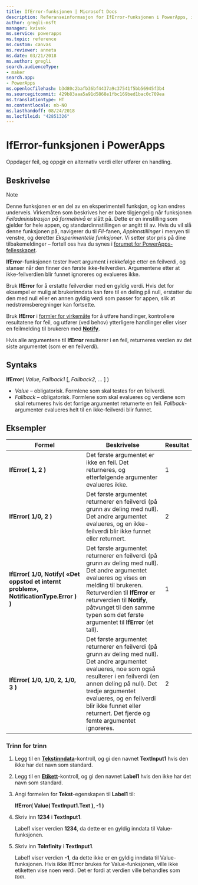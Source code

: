 ```yaml
---
title: IfError-funksjonen | Microsoft Docs
description: Referanseinformasjon for IfError-funksjonen i PowerApps, inkludert syntaks og eksempler
author: gregli-msft
manager: kvivek
ms.service: powerapps
ms.topic: reference
ms.custom: canvas
ms.reviewer: anneta
ms.date: 03/21/2018
ms.author: gregli
search.audienceType:
- maker
search.app:
- PowerApps
ms.openlocfilehash: b3d80c2bafb36bf4437a9c37541f5bb56945f3b4
ms.sourcegitcommit: 429b83aaa5a91d5868e1fbc169bed1bac0c709ea
ms.translationtype: HT
ms.contentlocale: nb-NO
ms.lasthandoff: 08/24/2018
ms.locfileid: "42851326"
---
```

# <a name="iferror-function-in-powerapps"></a>IfError-funksjonen i PowerApps
Oppdager feil, og oppgir en alternativ verdi eller utfører en handling.

## <a name="description"></a>Beskrivelse
> [!NOTE]
> Denne funksjonen er en del av en eksperimentell funksjon, og kan endres underveis.  Virkemåten som beskrives her er bare tilgjengelig når funksjonen *Feiladministrasjon på formelnivå* er slått på.  Dette er en innstilling som gjelder for hele appen, og standardinnstillingen er angitt til av.  Hvis du vil slå denne funksjonen på, navigerer du til *Fil*-fanen, *Appinnstillinger* i menyen til venstre, og deretter *Eksperimentelle funksjoner*.  Vi setter stor pris på dine tilbakemeldinger – fortell oss hva du synes i [forumet for PowerApps-fellesskapet](https://powerusers.microsoft.com/t5/Expressions-and-Formulas/bd-p/How-To).

**IfError**-funksjonen tester hvert argument i rekkefølge etter en feilverdi, og stanser når den finner den første ikke-feilverdien.  Argumentene etter at ikke-feilverdien blir funnet ignoreres og evalueres ikke.

Bruk **IfError** for å erstatte feilverdier med en gyldig verdi.  Hvis det for eksempel er mulig at brukerinndata kan føre til en deling på null, erstatter du den med null eller en annen gyldig verdi som passer for appen, slik at nedstrømsberegninger kan fortsette.

Bruk **IfError** i [formler for virkemåte](../working-with-formulas-in-depth.md) for å utføre handlinger, kontrollere resultatene for feil, og utfører (ved behov) ytterligere handlinger eller viser en feilmelding til brukeren med [**Notify**](function-showerror.md).

Hvis alle argumentene til **IfError** resulterer i en feil, returneres verdien av det siste argumentet (som er en feilverdi). 

## <a name="syntax"></a>Syntaks
**IfError**( *Value*, *Fallback1* [, *Fallback2*, ... ] )

* *Value* – obligatorisk. Formlene som skal testes for en feilverdi. 
* *Fallback* – obligatorisk. Formlene som skal evalueres og verdiene som skal returneres hvis det forrige argumentet returnerte en feil.  *Fallback*-argumenter evalueres helt til en ikke-feilverdi blir funnet.

## <a name="examples"></a>Eksempler

| Formel | Beskrivelse | Resultat |
| --- | --- | --- |
| **IfError( 1, 2 )** |Det første argumentet er ikke en feil.  Det returneres, og etterfølgende argumenter evalueres ikke.   | 1 |
| **IfError( 1/0, 2 )** | Det første argumentet returnerer en feilverdi (på grunn av deling med null).  Det andre argumentet evalueres, og en ikke-feilverdi blir ikke funnet eller returnert. | 2 | 
| **IfError( 1/0, Notify( «Det oppstod et internt problem», NotificationType.Error ) )** | Det første argumentet returnerer en feilverdi (på grunn av deling med null).  Det andre argumentet evalueres og vises en melding til brukeren.  Returverdien til **IfError** er returverdien til **Notify**, påtvunget til den samme typen som det første argumentet til **IfError** (et tall). | 1 |
| **IfError( 1/0, 1/0, 2, 1/0, 3 )** | Det første argumentet returnerer en feilverdi (på grunn av deling med null).  Det andre argumentet evalueres, noe som også resulterer i en feilverdi (en annen deling på null).  Det tredje argumentet evalueres, og en feilverdi blir ikke funnet eller returnert.  Det fjerde og femte argumentet ignoreres.  | 2 |

### <a name="step-by-step"></a>Trinn for trinn

1. Legg til en **[Tekstinndata](../controls/control-text-input.md)**-kontroll, og gi den navnet **TextInput1** hvis den ikke har det navn som standard.

2. Legg til en **[Etikett](../controls/control-text-box.md)**-kontroll, og gi den navnet **Label1** hvis den ikke har det navn som standard.

3. Angi formelen for **Tekst**-egenskapen til **Label1** til:

    **IfError( Value( TextInput1.Text ), -1 )**

4. Skriv inn **1234** i **TextInput1**.  

    Label1 viser verdien **1234**, da dette er en gyldig inndata til Value-funksjonen.

5. Skriv inn **ToInfinity** i **TextInput1**.

    Label1 viser verdien **-1**, da dette ikke er en gyldig inndata til Value-funksjonen.  Hvis ikke IfError brukes for Value-funksjonen, ville ikke etiketten vise noen verdi. Det er fordi at verdien ville behandles som *tom*. 

